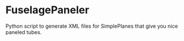 # FuselagePaneler
Python script to generate XML files for SimplePlanes that give you nice paneled tubes.
